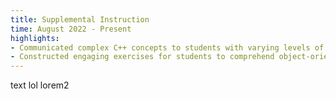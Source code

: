 ```yaml
---
title: Supplemental Instruction
time: August 2022 - Present
highlights:
- Communicated complex C++ concepts to students with varying levels of understanding
- Constructed engaging exercises for students to comprehend object-oriented concepts
---
```


text lol lorem2
